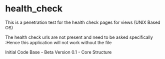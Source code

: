 health_check
============
This is a penetration test for the health check pages for views (UNIX Based OS)

The health check urls are not present and need to be asked specifically
:Hence this application will not work without the file

Initial Code Base - Beta Version 0.1 - Core Structure
